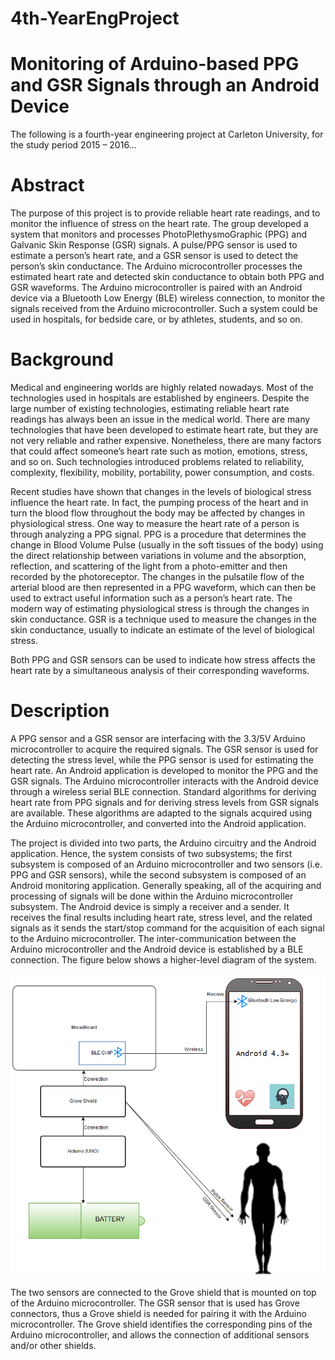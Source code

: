 # 4th-YearEngProject

# Monitoring of Arduino-based PPG and GSR Signals through an Android Device


The following is a fourth-year engineering project at Carleton University, for the study period 2015 – 2016...


# Abstract

  The purpose of this project is to provide reliable heart rate readings, and to monitor the influence of stress on the heart rate. The group developed a system that monitors and processes PhotoPlethysmoGraphic (PPG) and Galvanic Skin Response (GSR) signals. A pulse/PPG sensor is used to estimate a person’s heart rate, and a GSR sensor is used to detect the person’s skin conductance. The Arduino microcontroller processes the estimated heart rate and detected skin conductance to obtain both PPG and GSR waveforms. The Arduino microcontroller is paired with an Android device via a Bluetooth Low Energy (BLE) wireless connection, to monitor the signals received from the Arduino microcontroller. Such a system could be used in hospitals, for bedside care, or by athletes, students, and so on.



# Background

  Medical and engineering worlds are highly related nowadays. Most of the technologies used in hospitals are established by engineers. Despite the large number of existing technologies, estimating reliable heart rate readings has always been an issue in the medical world. There are many technologies that have been developed to estimate heart rate, but they are not very reliable and rather expensive. Nonetheless, there are many factors that could affect someone’s heart rate such as motion, emotions, stress, and so on. Such technologies introduced problems related to reliability, complexity, flexibility, mobility, portability, power consumption, and costs.
  
  Recent studies have shown that changes in the levels of biological stress influence the heart rate. In fact, the pumping process of the heart and in turn the blood flow throughout the body may be affected by changes in physiological stress. One way to measure the heart rate of a person is through analyzing a PPG signal. PPG is a procedure that determines the change in Blood Volume Pulse (usually in the soft tissues of the body) using the direct relationship between variations in volume and the absorption, reflection, and scattering of the light from a photo-emitter and then recorded by the photoreceptor. The changes in the pulsatile flow of the arterial blood are then represented in a PPG waveform, which can then be used to extract useful information such as a person’s heart rate. The modern way of estimating physiological stress is through the changes in skin conductance. GSR is a technique used to measure the changes in the skin conductance, usually to indicate an estimate of the level of biological stress.
  
  Both PPG and GSR sensors can be used to indicate how stress affects the heart rate by a simultaneous analysis of their corresponding waveforms.
  
  
  
# Description

  A PPG sensor and a GSR sensor are interfacing with the 3.3/5V Arduino microcontroller to acquire the required signals. The GSR sensor is used for detecting the stress level, while the PPG sensor is used for estimating the heart rate. An Android application is developed to monitor the PPG and the GSR signals. The Arduino microcontroller interacts with the Android device through a wireless serial BLE connection. Standard algorithms for deriving heart rate from PPG signals and for deriving stress levels from GSR signals are available. These algorithms are adapted to the signals acquired using the Arduino microcontroller, and converted into the Android application.

  The project is divided into two parts, the Arduino circuitry and the Android application. Hence, the system consists of two subsystems; the first subsystem is composed of an Arduino microcontroller and two sensors (i.e. PPG and GSR sensors), while the second subsystem is composed of an Android monitoring application. Generally speaking, all of the acquiring and processing of signals will be done within the Arduino microcontroller subsystem. The Android device is simply a receiver and a sender. It receives the final results including heart rate, stress level, and the related signals as it sends the start/stop command for the acquisition of each signal to the Arduino microcontroller. The inter-communication between the Arduino microcontroller and the Android device is established by a BLE connection. The figure below shows a higher-level diagram of the system.
  
  ![alt tag](https://github.com/Itaf/4th-YearEngProject/blob/master/TheBigPicture.png)
  
  The two sensors are connected to the Grove shield that is mounted on top of the Arduino microcontroller. The GSR sensor that is used has Grove connectors, thus a Grove shield is needed for pairing it with the Arduino microcontroller. The Grove shield identifies the corresponding pins of the Arduino microcontroller, and allows the connection of additional sensors and/or other shields.
